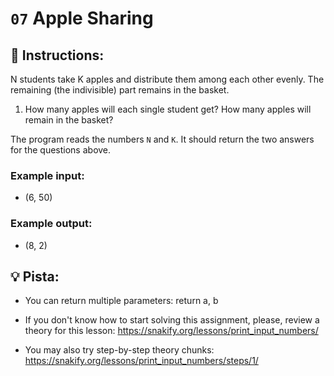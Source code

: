 # `07` Apple Sharing

## 📝 Instructions:

N students take K apples and distribute them among each other evenly. The remaining (the indivisible) part remains in the basket. 

1. How many apples will each single student get? How many apples will remain in the basket?

The program reads the numbers `N` and `K`. It should return the two answers for the questions above.

### Example input:

+ (6, 50)

### Example output:

+ (8, 2)


## 💡 Pista:

+ You can return multiple parameters: return a, b

+ If you don't know how to start solving this assignment, please, review a theory for this lesson:
https://snakify.org/lessons/print_input_numbers/

+ You may also try step-by-step theory chunks:
https://snakify.org/lessons/print_input_numbers/steps/1/